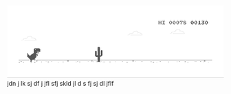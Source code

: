 ![image](https://github.com/sudimuk2017/qwaszx/blob/main/dino.gif)
jdn   j  lk  sj   df   j   jfl     sfj  skld  jl   d  s   fj   sj    dl  jflf

